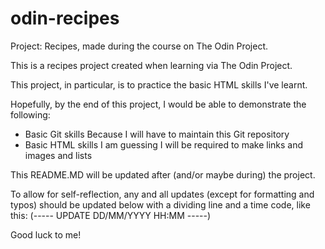 # odin-recipes
Project: Recipes, made during the course on The Odin Project.

This is a recipes project created when learning via The Odin Project.

This project, in particular, is to practice the basic HTML skills I've learnt.

Hopefully, by the end of this project, I would be able to demonstrate the following:
 - Basic Git skills
	Because I will have to maintain this Git repository
 - Basic HTML skills
	I am guessing I will be required to make links and images and lists

This README.MD will be updated after (and/or maybe during) the project. 

To allow for self-reflection, any and all updates (except for formatting and typos) should be updated below with a dividing line and a time 
code, like this: (----- UPDATE DD/MM/YYYY HH:MM -----)

Good luck to me!
